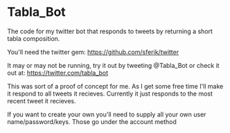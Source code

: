 # Tabla_Bot
The code for my twitter bot that responds to tweets by returning a short tabla composition.

You'll need the twitter gem: https://github.com/sferik/twitter

It may or may not be running, try it out by tweeting @Tabla_Bot
or check it out at: https://twitter.com/tabla_bot

This was sort of a proof of concept for me. As I get some free time I'll make it respond to all tweets it recieves. Currently
it just responds to the most recent tweet it recieves.

If you want to create your own you'll need to supply all your own user name/password/keys. Those go under the account method
